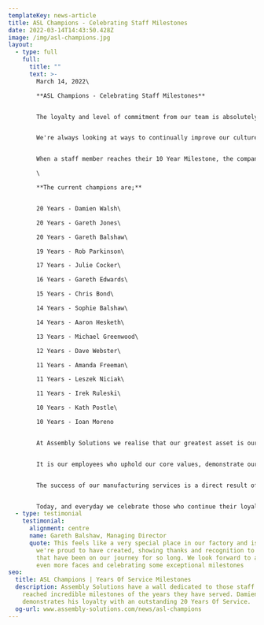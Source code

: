 ```yaml
---
templateKey: news-article
title: ASL Champions - Celebrating Staff Milestones
date: 2022-03-14T14:43:50.428Z
image: /img/asl-champions.jpg
layout:
  - type: full
    full:
      title: ""
      text: >-
        March 14, 2022\

        **ASL Champions - Celebrating Staff Milestones**


        The loyalty and level of commitment from our team is absolutely outstanding and so high that we have created a feature wall representing staff who have reached 10 Years (or more) service.


        We're always looking at ways to continually improve our culture and when reflecting on how we celebrate a staff milestone, we had the idea to dedicate a wall to those who had served 10 years or more.


        When a staff member reaches their 10 Year Milestone, the company is pleased they're gifted with a Voucher, bottle of Bubbly and Chocolate Hamper. We also arrange a Domino's Delivery or Carrs Pasties Delivery at dinner time on the day, for all the team to enjoy - this goes down a treat!\

        \

        **The current champions are;**


        20 Years - Damien Walsh\

        20 Years - Gareth Jones\

        20 Years - Gareth Balshaw\

        19 Years - Rob Parkinson\

        17 Years - Julie Cocker\

        16 Years - Gareth Edwards\

        15 Years - Chris Bond\

        14 Years - Sophie Balshaw\

        14 Years - Aaron Hesketh\

        13 Years - Michael Greenwood\

        12 Years - Dave Webster\

        11 Years - Amanda Freeman\

        11 Years - Leszek Niciak\

        11 Years - Irek Ruleski\

        10 Years - Kath Postle\

        10 Years - Ioan Moreno


        At Assembly Solutions we realise that our greatest asset is our employees and it's with immense pride to see so many that have reached significant years of service milestones.


        It is our employees who uphold our core values, demonstrate our vision and deliver an excellent customer service in all areas of our [cable assembly](/cable-assembly), [wiring harness](/wiring-harness) and [control panel manufacturing](/control-panels).


        The success of our manufacturing services is a direct result of teams efforts and dedication. Their commitment to quality and their effort to work well with the team and keep aligned to the family values, is of upmost importance to the companies future.


        Today, and everyday we celebrate those who continue their loyalty and commitment to our success, and we look forward to seeing many more ASL Champions on the wall.
  - type: testimonial
    testimonial:
      alignment: centre
      name: Gareth Balshaw, Managing Director
      quote: This feels like a very special place in our factory and is a feature
        we're proud to have created, showing thanks and recognition to those
        that have been on our journey for so long. We look forward to adding
        even more faces and celebrating some exceptional milestones
seo:
  title: ASL Champions | Years Of Service Milestones
  description: Assembly Solutions have a wall dedicated to those staff who have
    reached incredible milestones of the years they have served. Damien Walsh
    demonstrates his loyalty with an outstanding 20 Years Of Service.
  og-url: www.assembly-solutions.com/news/asl-champions
---
```

